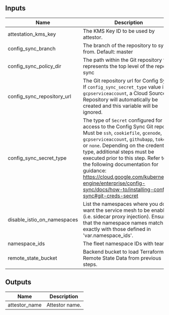 <!-- BEGINNING OF PRE-COMMIT-TERRAFORM DOCS HOOK -->
## Inputs

| Name | Description | Type | Default | Required |
|------|-------------|------|---------|:--------:|
| attestation\_kms\_key | The KMS Key ID to be used by attestor. | `string` | n/a | yes |
| config\_sync\_branch | The branch of the repository to sync from. Default: master | `string` | `"master"` | no |
| config\_sync\_policy\_dir | The path within the Git repository that represents the top level of the repo to sync | `string` | `null` | no |
| config\_sync\_repository\_url | The Git repository url for Config Sync. If `config_sync_secret_type` value is `gcpserviceaccount`, a Cloud Source Repository will automatically be created and this variable will be ignored. | `string` | `""` | no |
| config\_sync\_secret\_type | The type of `Secret` configured for access to the Config Sync Git repo. Must be `ssh`, `cookiefile`, `gcenode`, `gcpserviceaccount`, `githubapp`, `token`, or `none`. Depending on the credential type, additional steps must be executed prior to this step. Refer to the following documentation for guidance: https://cloud.google.com/kubernetes-engine/enterprise/config-sync/docs/how-to/installing-config-sync#git-creds-secret | `string` | `"gcpserviceaccount"` | no |
| disable\_istio\_on\_namespaces | List the namespaces where you don't want the service mesh to be enabled (i.e. sidecar proxy injection). Ensure that the namespace names match exactly with those defined in 'var.namespace\_ids'. | `list(string)` | `[]` | no |
| namespace\_ids | The fleet namespace IDs with team | `map(string)` | n/a | yes |
| remote\_state\_bucket | Backend bucket to load Terraform Remote State Data from previous steps. | `string` | n/a | yes |

## Outputs

| Name | Description |
|------|-------------|
| attestor\_name | Attestor name. |

<!-- END OF PRE-COMMIT-TERRAFORM DOCS HOOK -->
